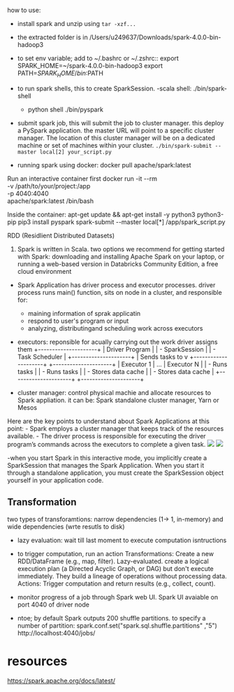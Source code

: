 how to use:
- install spark and unzip using `tar -xzf...`
- the extracted folder is in /Users/u249637/Downloads/spark-4.0.0-bin-hadoop3

- to set env variable; add to ~/.bashrc or ~/.zshrc::
export SPARK_HOME=~/spark-4.0.0-bin-hadoop3
export PATH=$SPARK_HOME/bin:$PATH

- to run spark shells, this to create SparkSession. 
    -scala shell: ./bin/spark-shell
    - python shell ./bin/pyspark
- submit spark job, this will submit the job to cluster manager. this deploy a PySpark application. 
the master URL will point to a specific cluster manager. The location of this cluster manager will be on a dedicated machine or set of machines within your cluster.
    `./bin/spark-submit --master local[2] your_script.py`

- running spark using docker:
docker pull apache/spark:latest

Run an interactive container first
docker run -it --rm \
  -v /path/to/your/project:/app \
  -p 4040:4040 \
  apache/spark:latest /bin/bash
  
Inside the container:
apt-get update && apt-get install -y python3 python3-pip
pip3 install pyspark
spark-submit --master local[*] /app/spark_script.py

RDD (Residlient Distributed Datasets)

1. Spark is written in Scala. two  options we recommend for getting started with Spark: downloading and installing
Apache Spark on your laptop, or running a web-based version in Databricks Community Edition, a
free cloud environment 
- Spark Application has driver process and executor processes. driver process runs main() function, sits on node in a cluster, and responsible for: 
    - maining information of sprak applicatin
    - respond to user's program or input
    - analyzing, distributingand scheduling work across executors
- executors: reponsible for acually carrying out the work driver assigns them
+---------------------+
|     Driver Program  |
|  - SparkSession     |
|  - Task Scheduler   |
+---------------------+
           |
   Sends tasks to
           v
+---------------------+     +---------------------+
|   Executor 1        | ... |   Executor N        |
| - Runs tasks        |     | - Runs tasks        |
| - Stores data cache |     | - Stores data cache |
+---------------------+     +---------------------+

- cluster manager: control physical machie and allocate resources to Spark appliation. it can be: Spark standalone cluster manager, Yarn or Mesos

Here are the key points to understand about Spark Applications at this point:
    - Spark employs a cluster manager that keeps track of the resources available.
    - The driver process is responsible for executing the driver program’s commands across the
executors to complete a given task.
![](images/spark_architecture.png)
![](images/spark_api.png)

-when you start Spark in this interactive mode, you implicitly create a SparkSession that manages the
Spark Application. When you start it through a standalone application, you must create the
SparkSession object yourself in your application code.

## Transformation
two types of transforamtions: narrow dependencies (1-> 1, in-memory) and wide dependencies (wrte resutls to disk)

- lazy evaluation: wait till last moment to execute computation isntructions
- to trigger computation, run an action
Transformations: Create a new RDD/DataFrame (e.g., map, filter). Lazy-evaluated. create a logical execution plan (a Directed Acyclic Graph, or DAG) but don't execute immediately. They build a lineage of operations without processing data.
Actions: Trigger computation and return results (e.g., collect, count).

- monitor progress of a job through Spark web UI. Spark UI avaiable on port 4040 of driver node 
- ntoe; by default Spark outputs 200 shuffle partitions. to specify a number of partition: spark.conf.set("spark.sql.shuffle.partitions"
,"5")
http://localhost:4040/jobs/


# resources
https://spark.apache.org/docs/latest/